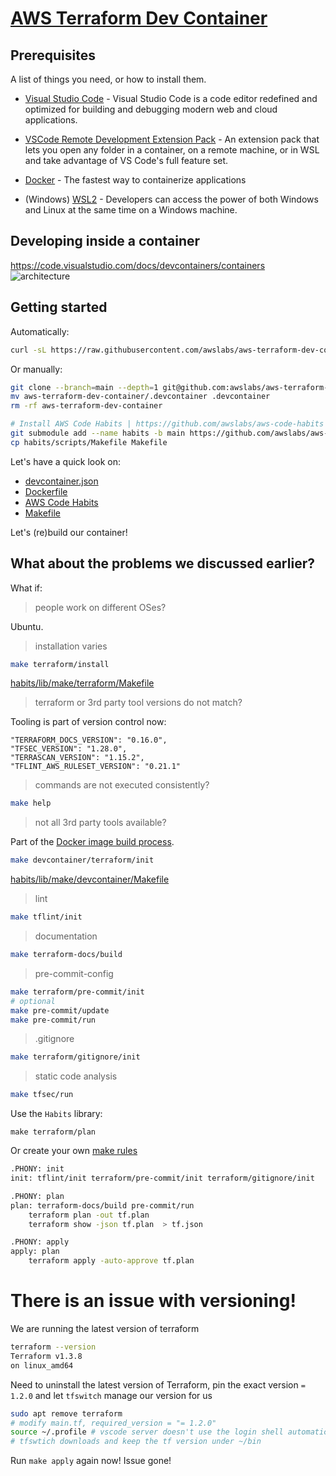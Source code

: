 # [AWS Terraform Dev Container](https://github.com/awslabs/aws-terraform-dev-container)

## Prerequisites

A list of things you need, or how to install them.

- [Visual Studio Code](https://code.visualstudio.com/) - Visual Studio Code is a code editor redefined and optimized for building and debugging modern web and cloud applications.
- [VSCode Remote Development Extension Pack](https://marketplace.visualstudio.com/items?itemName=ms-vscode-remote.vscode-remote-extensionpack) - An extension pack that lets you open any folder in a container, on a remote machine, or in WSL and take advantage of VS Code's full feature set.
- [Docker](https://www.docker.com/products/docker-desktop/) - The fastest way to containerize applications

- (Windows) [WSL2](https://learn.microsoft.com/en-us/windows/wsl/install) - Developers can access the power of both Windows and Linux at the same time on a Windows machine.


## Developing inside a container

https://code.visualstudio.com/docs/devcontainers/containers
![architecture](https://code.visualstudio.com/assets/docs/devcontainers/containers/architecture-containers.png)

## Getting started

Automatically:
```bash
curl -sL https://raw.githubusercontent.com/awslabs/aws-terraform-dev-container/main/scripts/init.sh | bash
```

Or manually:
```bash
git clone --branch=main --depth=1 git@github.com:awslabs/aws-terraform-dev-container.git
mv aws-terraform-dev-container/.devcontainer .devcontainer
rm -rf aws-terraform-dev-container

# Install AWS Code Habits | https://github.com/awslabs/aws-code-habits
git submodule add --name habits -b main https://github.com/awslabs/aws-code-habits.git habits
cp habits/scripts/Makefile Makefile
```

Let's have a quick look on:
* [devcontainer.json](.devcontainer/devcontainer.json)
* [Dockerfile](.devcontainer/Dockerfile)
* [AWS Code Habits](habits)
* [Makefile](Makefile)

Let's (re)build our container!

## What about the problems we discussed earlier?

What if:

> people work on different OSes?

Ubuntu.

> installation varies

```bash
make terraform/install
```

[habits/lib/make/terraform/Makefile](habits/lib/make/terraform/Makefile#L4)

> terraform or 3rd party tool versions do not match?

Tooling is part of version control now:
```
"TERRAFORM_DOCS_VERSION": "0.16.0",
"TFSEC_VERSION": "1.28.0",
"TERRASCAN_VERSION": "1.15.2",
"TFLINT_AWS_RULESET_VERSION": "0.21.1"
```

> commands are not executed consistently?

```bash
make help
```

> not all 3rd party tools available?

Part of the [Docker image build process](.devcontainer/Dockerfile#L19).
```bash
make devcontainer/terraform/init
```
[habits/lib/make/devcontainer/Makefile](habits/lib/make/devcontainer/Makefile#L11)

> lint

```bash
make tflint/init
```

> documentation

```bash
make terraform-docs/build
```

> pre-commit-config

```bash
make terraform/pre-commit/init
# optional
make pre-commit/update
make pre-commit/run
```

> .gitignore

```bash
make terraform/gitignore/init
```

> static code analysis

```bash
make tfsec/run
```

Use the `Habits` library:

```
make terraform/plan
```

Or create your own [make rules](Makefile)

```bash
.PHONY: init
init: tflint/init terraform/pre-commit/init terraform/gitignore/init

.PHONY: plan
plan: terraform-docs/build pre-commit/run
	terraform plan -out tf.plan
	terraform show -json tf.plan  > tf.json

.PHONY: apply
apply: plan
	terraform apply -auto-approve tf.plan
```

# There is an issue with versioning!

We are running the latest version of terraform
```bash
terraform --version
Terraform v1.3.8
on linux_amd64
```

Need to uninstall the latest version of Terraform, pin the exact version `= 1.2.0` and let `tfswitch` manage our version for us

```bash
sudo apt remove terraform
# modify main.tf, required_version = "= 1.2.0"
source ~/.profile # vscode server doesn't use the login shell automatically
# tfswtich downloads and keep the tf version under ~/bin
```

Run `make apply` again now! Issue gone!